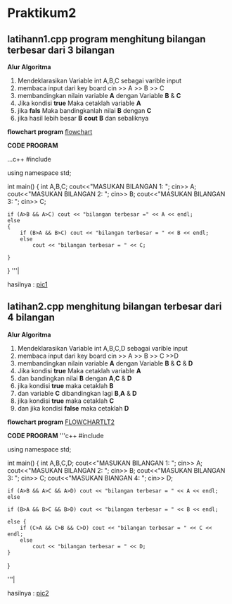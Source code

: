 # Praktikum2

## latihann1.cpp program menghitung bilangan terbesar dari 3 bilangan

**Alur Algoritma**
1. Mendeklarasikan Variable int A,B,C sebagai varible input
2. membaca input dari key board  cin >> A >> B >> C
4. membandingkan nilain variable **A** dengan Variable **B** & **C**
5. Jika kondisi **true** Maka cetaklah variable **A**
6. jika **fals** Maka bandingkanlah nilai **B** dengan **C**
7. jika hasil lebih besar **B** **cout** **B** dan sebaliknya

**flowchart program**
[flowchart](https://raw.githubusercontent.com/Amirul29/Praktikum2/master/FLOWCHART1.jpg)

**CODE PROGRAM**

...c++
#include <iostream>

using namespace std;

int main()
{
    int A,B,C;
    cout<<"MASUKAN BILANGAN 1: ";
    cin>> A;
    cout<<"MASUKAN BILANGAN 2: ";
    cin>> B;
    cout<<"MASUKAN BILANGAN 3: ";
    cin>> C;

    if (A>B && A>C) cout << "bilangan terbesar =" << A << endl;
    else
    {
        if (B>A && B>C) cout << "bilangan terbesar = " << B << endl;
        else
            cout << "bilangan terbesar = " << C;

    }
}
'''|

hasilnya :
[pic1](https://raw.githubusercontent.com/Amirul29/Praktikum2/master/pic1.png)


## latihan2.cpp menghitung bilangan terbesar dari 4 bilangan

**Alur Algoritma**
1. Mendeklarasikan Variable int A,B,C,D sebagai varible input
2. membaca input dari key board  cin >> A >> B >> C >>D
3. membandingkan nilain variable **A** dengan Variable **B** & **C** & **D**
4. Jika kondisi **true** Maka cetaklah variable **A**
5. dan bandingkan nilai  **B** dengan **A**,**C** & **D**
6. jika kondisi **true** maka cetaklah  **B**
7. dan variable **C** dibandingkan lagi **B**,**A** & **D**
8. jika kondisi **true** maka cetaklah **C** 
9. dan jika kondisi **false** maka cetaklah **D**

**flowchart program**
[FLOWCHARTLT2](https://raw.githubusercontent.com/Amirul29/Praktikum2/master/FLOWCHARTLT2.jpg)
  
**CODE PROGRAM**
'''c++
#include <iostream>

using namespace std;

int main()
{
    int A,B,C,D;
    cout<<"MASUKAN BILANGAN 1: ";
    cin>> A;
    cout<<"MASUKAN BILANGAN 2: ";
    cin>> B;
    cout<<"MASUKAN BILANGAN 3: ";
    cin>> C;
    cout<<"MASUKAN BIANGAN 4: ";
    cin>> D;

    if (A>B && A>C && A>D) cout << "bilangan terbesar = " << A << endl;
    else

    if (B>A && B>C && B>D) cout << "bilangan terbesar = " << B << endl;

    else {
        if (C>A && C>B && C>D) cout << "bilangan terbesar = " << C << endl;
        else
            cout << "bilangan terbesar = " << D;
    }
}

'''|

hasilnya :
[pic2](https://github.com/Amirul29/Praktikum2/blob/master/pic2.png)

